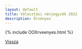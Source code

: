 ```yaml
---
layout: default
title: Választási névjegyzék 2022
description: Örvényes
---
```


{% include OOXrveenyes.html %}

[Vissza](./)